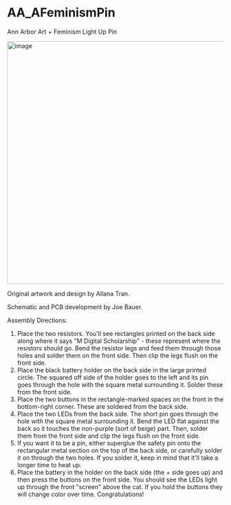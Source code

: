 # AA_AFeminismPin
Ann Arbor Art + Feminism Light Up Pin

<img width="565" alt="image" src="https://github.com/LSATS-RCI-Research/AA_AFeminismPin/assets/6989685/1aafdc2a-b508-41fe-821d-ea1a5385e0f4">


Original artwork and design by Allana Tran.

Schematic and PCB development by Joe Bauer.


Assembly Directions:

1) Place the two resistors. You'll see rectangles printed on the back side along where it says "M Digital Scholarship" - these represent where the resistors should go. Bend the resistor legs and feed them through those holes and solder them on the front side. Then clip the legs flush on the front side.
2) Place the black battery holder on the back side in the large printed circle. The squared off side of the holder goes to the left and its pin goes through the hole with the square metal surrounding it. Solder these from the front side.
3) Place the two buttons in the rectangle-marked spaces on the front in the bottom-right corner. These are soldered from the back side. 
4) Place the two LEDs from the back side. The short pin goes through the hole with the square metal surrounding it. Bend the LED flat against the back so it touches the non-purple (sort of beige) part. Then, solder them from the front side and clip the legs flush on the front side. 
5) If you want it to be a pin, either superglue the safety pin onto the rectangular metal section on the top of the back side, or carefully solder it on through the two holes. If you solder it, keep in mind that it'll take a longer time to heat up. 
6) Place the battery in the holder on the back side (the + side goes up) and then press the buttons on the front side. You should see the LEDs light up through the front "screen" above the cat. If you hold the buttons they will change color over time. Congratulations!
